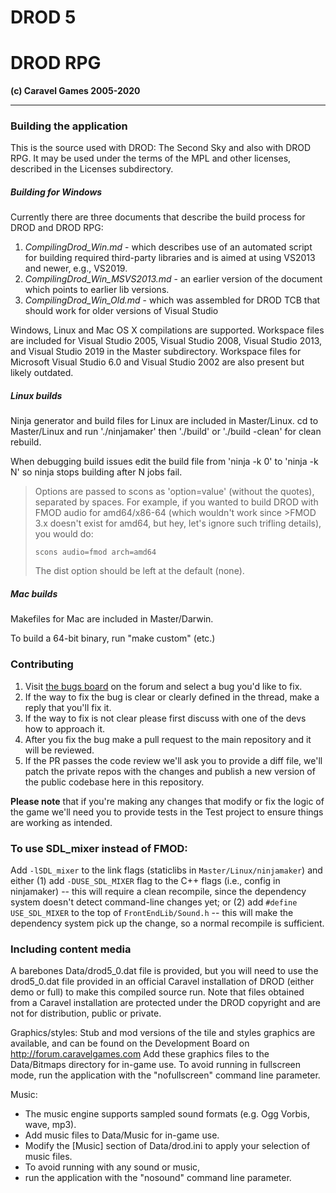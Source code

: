 # DROD 5
# DROD RPG
**(c) Caravel Games 2005-2020**

----------------------------

### Building the application

This is the source used with DROD: The Second Sky and also with DROD RPG.
It may be used under the terms of the MPL and other licenses, described in the Licenses subdirectory.

##### Building for Windows

Currently there are three documents that describe the build process for DROD and DROD RPG:
1. *CompilingDrod_Win.md* - which describes use of an automated script for building required third-party libraries and is aimed at using VS2013 and newer, e.g., VS2019.
2. *CompilingDrod_Win_MSVS2013.md* - an earlier version of the document which points to earlier lib versions.
3. *CompilingDrod_Win_Old.md* - which was assembled for DROD TCB that should work for older versions of Visual Studio

Windows, Linux and Mac OS X compilations are supported.
Workspace files are included for Visual Studio 2005, Visual Studio 2008, Visual Studio 2013, and Visual Studio 2019 in the Master subdirectory.
Workspace files for Microsoft Visual Studio 6.0 and Visual Studio 2002 are also present but likely outdated.

##### Linux builds

Ninja generator and build files for Linux are included in Master/Linux. cd to Master/Linux and run './ninjamaker' then './build' or './build -clean' for clean rebuild.

When debugging build issues edit the build file from 'ninja -k 0' to 'ninja -k N' so ninja stops building after N jobs fail.

>Options are passed to scons as 'option=value' (without the quotes), separated by spaces.
>For example, if you wanted to build DROD with FMOD audio for amd64/x86-64 (which wouldn't work since >FMOD 3.x doesn't exist for amd64, but hey, let's ignore such trifling details), you would do:
>
>`scons audio=fmod arch=amd64`
>
>The dist option should be left at the default (none).


##### Mac builds

Makefiles for Mac are included in Master/Darwin.

To build a 64-bit binary, run "make custom" (etc.)

### Contributing

1. Visit [the bugs board](http://forum.caravelgames.com/viewboard.php?BoardID=7) on the forum and select a bug you'd like to fix. 
2. If the way to fix the bug is clear or clearly defined in the thread, make a reply that you'll fix it. 
3. If the way to fix is not clear please first discuss with one of the devs how to approach it.
4. After you fix the bug make a pull request to the main repository and it will be reviewed.
5. If the PR passes the code review we'll ask you to provide a diff file, we'll patch the private repos with the changes and publish a new version of the public codebase here in this repository.

**Please note** that if you're making any changes that modify or fix the logic of the game we'll need you to provide tests in the Test project to ensure things are working as intended.

### To use SDL_mixer instead of FMOD:

Add `-lSDL_mixer` to the link flags (staticlibs in `Master/Linux/ninjamaker`) and either (1) add `-DUSE_SDL_MIXER` flag to the C++ flags (i.e., config in ninjamaker) -- this will require a clean recompile, since the dependency system doesn't detect command-line changes yet; or (2) add `#define USE_SDL_MIXER` to the top of `FrontEndLib/Sound.h` -- this will make the dependency system pick up the change, so a normal recompile is sufficient.

### Including content media

A barebones Data/drod5_0.dat file is provided, but you will need to use the drod5_0.dat file provided in an official Caravel installation of DROD (either demo or full) to make this compiled source run.  Note that files obtained from a Caravel installation are protected under the DROD copyright and are not for distribution, public or private.

Graphics/styles:
Stub and mod versions of the tile and styles graphics are available, and can be found on the Development Board on http://forum.caravelgames.com Add these graphics files to the Data/Bitmaps directory for in-game use. To avoid running in fullscreen mode, run the application with the "nofullscreen" command line parameter.

Music:
 - The music engine supports sampled sound formats (e.g. Ogg Vorbis, wave, mp3).
 - Add music files to Data/Music for in-game use.
 - Modify the [Music] section of Data/drod.ini to apply your selection of music files.
 - To avoid running with any sound or music,
 - run the application with the "nosound" command line parameter.
